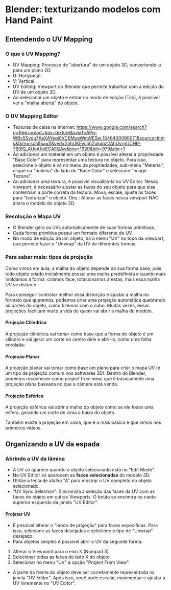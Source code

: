 # Blender: texturizando modelos com Hand Paint

## Entendendo o UV Mapping

### O que é UV Mapping?

- UV Mapping: Processo de "abertura" de um objeto 3D, convertendo-o para um plano 2D. 
- U: Horizontal.
- V: Vertical.
- UV Editing: Viewport do Blender que permite trabalhar com a edição do UV de um objeto 3D.
- Ao selecionar um objeto e entrar no modo de edição (Tab), é possível ver a "malha aberta" do objeto.

### O UV Mapping Editor

- Texturas de caisa na internet: https://www.google.com/search?q=free+wood+box+texture&sxsrf=APq-WBv5Svgu7KeXAYeqi0VC6MueWmWESw:1646400090071&source=lnms&tbm=isch&sa=X&ved=2ahUKEwiphZukxqz2AhUvrpUCHR-7B0IQ_AUoAXoECAEQAw&biw=1920&bih=979&dpr=1
- Ao adicionar um material em um objeto é possível alterar a propriedade "Base Color" para representar uma textura no objeto. Para isso, selecione o objeto e vá no menu de propriedades, sub-menu "Material", clique na "bolinha" do lado do "Base Color" e selecione "Image Texture".
- Ao adicionar uma textura, é possível visualizá-la no UV Editor. Nessa viewport, é necessário ajustar as faces do seu objeto para que elas contenham a parte correta da textura. Mova, escale, ajuste as faces para "texturizar" o objeto. Obs.: Alterar as faces nessa viewport NÃO altera o modelo do objeto 3D.

### Resolução e Mapa UV

- O Blender gera os UVs automaticamente de suas formas primitivas.
- Cada forma primitiva possui um formato diferente do UV.
- No modo de edição de um objeto, há o menu "UV" no topo da viewport, que permite fazer o "Unwrap" da UV de diferentes formas.

### Para saber mais: tipos de projeção

Como vimos em aula, a malha do objeto depende da sua forma base, pois todo objeto criado inicialmente possui uma malha predefinida e quanto mais moldamos a forma, criamos face, rotacionamos arestas, mais essa malha UV se distorce.

Para conseguir controlar melhor essa distorção e ajustar a malha no formato que queremos, podemos criar uma projeção automática quebrando as partes do objeto, como fizemos com o cubo. Muitas vezes, essas projeções facilitam muito a vida de quem vai abrir a malha do modelo.

#### Projeção Cilíndrica

A projeção cilíndrica vai tomar como base que a forma do objeto é um cilindro e vai gerar um corte no centro dele e abri-lo, como uma folha enrolada:

#### Projeção Planar

A projeção planar vai tomar como base um plano para criar o mapa UV (é um tipo de projeção comum nos softwares 3D). Dentro do Blender, podemos reconhecer como project from view, que é basicamente uma projeção plana baseada no que a câmera está vendo.

#### Projeção Esférica

A projeção esférica vai abrir a malha do objeto como se ele fosse uma esfera, gerando um corte de cima a baixo do objeto.

Também existe a projeção em caixa, que é a mais básica e que vimos nos primeiros vídeos.

## Organizando a UV da espada

### Abrindo a UV da lâmina

- A UV só aparece quando o objeto selecionado está no "Edit Mode".
- No UV Editor só aparecem as **faces selecionadas** do modelo 3D.
- Utilize a tecla de atalho "A" para mostrar o UV completo do objeto selecionado.
- "UV Sync Selection": Sincroniza a seleção das faces da UV com as faces do objeto em outras Viewports. O botão se encontra no canto superior esquerdo da janela "UV Editor".

#### Projetar UV

- É possível alterar o "modo de projeção" para faces específicas. Para isso, selecione as faces desejadas e selecione o tipo de "Unwrap" desejado.
- Para objetos simples é possível abrir o UV da seguinte forma:
1) Alterar o Viewpoint para o eixo X (Numpad 3)
2) Selecionar todas as faces do lado X do objeto
3) Selecionar no menu "UV" a opção "Project From View".
- A parte da frente do objeto deve ser corretamente representada na janela "UV Editor". Após isso, você pode escalar, movimentar e ajustar a UV livremente no "UV Editor".
